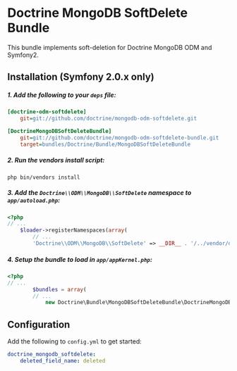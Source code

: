 # Doctrine MongoDB SoftDelete Bundle

This bundle implements soft-deletion for Doctrine MongoDB ODM and Symfony2.

## Installation **(Symfony 2.0.x only)**

##### 1. Add the following to your `deps` file:

```ini
[doctrine-odm-softdelete]
    git=git://github.com/doctrine/mongodb-odm-softdelete.git

[DoctrineMongoDBSoftDeleteBundle]
    git=git://github.com/doctrine/mongodb-odm-softdelete-bundle.git
    target=bundles/Doctrine/Bundle/MongoDBSoftDeleteBundle
```

##### 2. Run the vendors install script:

```
php bin/vendors install
```

##### 3. Add the `Doctrine\\ODM\\MongoDB\\SoftDelete` namespace to `app/autoload.php`:

```php
<?php
// ...
    $loader->registerNamespaces(array(
        // ...
        'Doctrine\\ODM\\MongoDB\\SoftDelete' => __DIR__ . '/../vendor/doctrine-odm-softdelete/lib',
```

##### 4. Setup the bundle to load in `app/appKernel.php`:

```php
<?php
// ...
        $bundles = array(
        // ...
            new Doctrine\Bundle\MongoDBSoftDeleteBundle\DoctrineMongoDBSoftDeleteBundle(),
```

## Configuration

Add the following to `config.yml` to get started:

```yml
doctrine_mongodb_softdelete:
    deleted_field_name: deleted
```